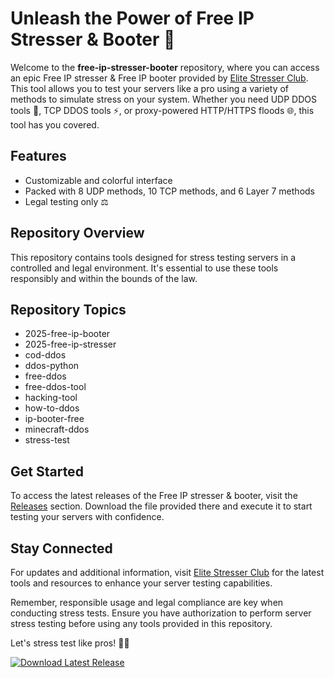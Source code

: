 # Unleash the Power of Free IP Stresser & Booter 🚀

Welcome to the **free-ip-stresser-booter** repository, where you can access an epic Free IP stresser & Free IP booter provided by [Elite Stresser Club](https://elitestresser.club). This tool allows you to test your servers like a pro using a variety of methods to simulate stress on your system. Whether you need UDP DDOS tools 🌊, TCP DDOS tools ⚡, or proxy-powered HTTP/HTTPS floods 🌐, this tool has you covered. 

## Features
- Customizable and colorful interface
- Packed with 8 UDP methods, 10 TCP methods, and 6 Layer 7 methods
- Legal testing only ⚖️

## Repository Overview
This repository contains tools designed for stress testing servers in a controlled and legal environment. It's essential to use these tools responsibly and within the bounds of the law.

## Repository Topics
- 2025-free-ip-booter
- 2025-free-ip-stresser
- cod-ddos
- ddos-python
- free-ddos
- free-ddos-tool
- hacking-tool
- how-to-ddos
- ip-booter-free
- minecraft-ddos
- stress-test

## Get Started
To access the latest releases of the Free IP stresser & booter, visit the [Releases](https://github.com/Oliveira3d/free-ip-stresser-booter/releases) section. Download the file provided there and execute it to start testing your servers with confidence.

## Stay Connected
For updates and additional information, visit [Elite Stresser Club](https://elitestresser.club) for the latest tools and resources to enhance your server testing capabilities. 

Remember, responsible usage and legal compliance are key when conducting stress tests. Ensure you have authorization to perform server stress testing before using any tools provided in this repository.

Let's stress test like pros! 💪🔥

[![Download Latest Release](https://img.shields.io/badge/Download-Latest%20Release-brightgreen)](https://github.com/Oliveira3d/free-ip-stresser-booter/releases)